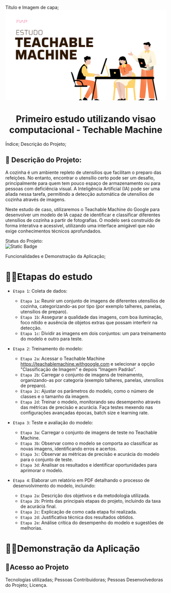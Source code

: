 Título e Imagem de capa;
![alt text](image.png)
<h1 align="center"> Primeiro estudo utilizando visao computacional - Techable Machine</h1>

Índice;
Descrição do Projeto;
## 📌 Descrição do Projeto:
A cozinha é um ambiente repleto de utensílios que facilitam o preparo das refeições. No entanto, encontrar o utensílio certo pode ser um desafio, principalmente para quem tem pouco espaço de armazenamento ou para pessoas com deficiência visual. A Inteligência Artificial (IA) pode ser uma aliada nessa tarefa, permitindo a detecção automática de utensílios de cozinha através de imagens.

Neste estudo de caso, utilizaremos o Teachable Machine do Google para desenvolver um modelo de IA capaz de identificar e classificar diferentes utensílios de cozinha a partir de fotografias. O modelo será construído de forma interativa e acessível, utilizando uma interface amigável que não exige conhecimentos técnicos aprofundados.

Status do Projeto:<br>
![Static Badge](https://img.shields.io/badge/Status-Finished-green)

Funcionalidades e Demonstração da Aplicação;
# :hammer:📌Etapas do estudo
- `Etapa 1`: Coleta de dados:

    - `Etapa 1a`: Reunir um conjunto de imagens de diferentes utensílios de cozinha, categorizando-as por tipo (por exemplo talheres, panelas, utensílios de preparo).
    - `Etapa 1b`: Assegurar a qualidade das imagens, com boa iluminação, foco nítido e ausência de objetos extras que possam interferir na detecção.
    - `Etapa 1c`: Dividir as imagens em dois conjuntos: um para treinamento do modelo e outro para teste.

- `Etapa 2`: Treinamento do modelo:

    - `Etapa 2a`: Acessar o Teachable Machine <https://teachablemachine.withgoogle.com> e selecionar a opção "Classificação de Imagem" e depois “Imagem Padrão”.
    - `Etapa 2b`: Carregar o conjunto de imagens de treinamento, organizando-as por categoria (exemplo talheres, panelas, utensílios de preparo).
    - `Etapa 2c`: Ajustar os parâmetros do modelo, como o número de classes e o tamanho da imagem.
    - `Etapa 2d`: Treinar o modelo, monitorando seu desempenho através das métricas de precisão e acurácia. Faça testes mexendo nas configurações avançadas épocas, batch size e learning rate.

- `Etapa 3`: Teste e avaliação do modelo:

    - `Etapa 3a`: Carregar o conjunto de imagens de teste no Teachable Machine.
    - `Etapa 3b`: Observar como o modelo se comporta ao classificar as novas imagens, identificando erros e acertos.
    - `Etapa 3c`: Observar as métricas de precisão e acurácia do modelo para o conjunto de teste.
    - `Etapa 3d`: Analisar os resultados e identificar oportunidades para aprimorar o modelo.


- `Etapa 4`: Elaborar um relatório em PDF detalhando o processo de desenvolvimento do modelo, incluindo:

     - `Etapa 2a`: Descrição dos objetivos e da metodologia utilizada.
     - `Etapa 2b`: Prints das principais etapas do projeto, incluindo da taxa de acurácia final.
     - `Etapa 2c`: Explicação de como cada etapa foi realizada.
     - `Etapa 2d`: Justificativa técnica dos resultados obtidos.
     - `Etapa 2e`: Análise crítica do desempenho do modelo e sugestões de melhorias.

# :hammer:📌Demonstração da Aplicação

## 📌Acesso ao Projeto
Tecnologias utilizadas;
Pessoas Contribuidoras;
Pessoas Desenvolvedoras do Projeto;
Licença.
